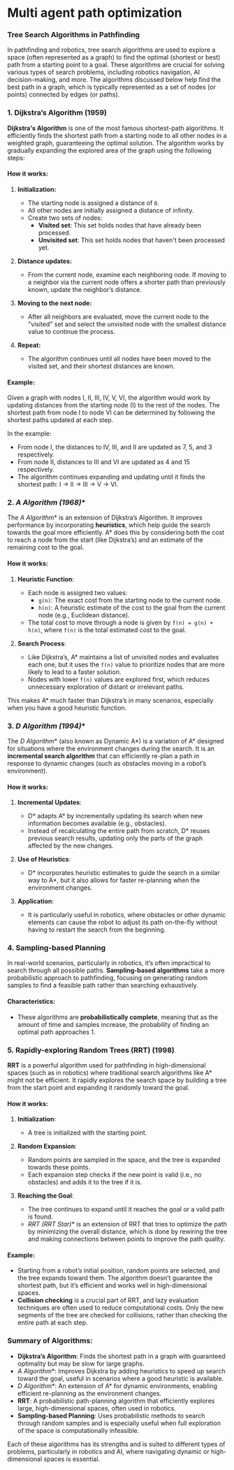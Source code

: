 # Multi agent path optimization
### Tree Search Algorithms in Pathfinding

In pathfinding and robotics, tree search algorithms are used to explore a space (often represented as a graph) to find the optimal (shortest or best) path from a starting point to a goal. These algorithms are crucial for solving various types of search problems, including robotics navigation, AI decision-making, and more. The algorithms discussed below help find the best path in a graph, which is typically represented as a set of nodes (or points) connected by edges (or paths).

### 1. **Dijkstra’s Algorithm (1959)**

**Dijkstra's Algorithm** is one of the most famous shortest-path algorithms. It efficiently finds the shortest path from a starting node to all other nodes in a weighted graph, guaranteeing the optimal solution. The algorithm works by gradually expanding the explored area of the graph using the following steps:

#### How it works:
1. **Initialization:**
   - The starting node is assigned a distance of `0`.
   - All other nodes are initially assigned a distance of infinity.
   - Create two sets of nodes:
     - **Visited set**: This set holds nodes that have already been processed.
     - **Unvisited set**: This set holds nodes that haven't been processed yet.

2. **Distance updates:**
   - From the current node, examine each neighboring node. If moving to a neighbor via the current node offers a shorter path than previously known, update the neighbor’s distance.

3. **Moving to the next node:**
   - After all neighbors are evaluated, move the current node to the "visited" set and select the unvisited node with the smallest distance value to continue the process.

4. **Repeat:** 
   - The algorithm continues until all nodes have been moved to the visited set, and their shortest distances are known.

#### Example:
Given a graph with nodes I, II, III, IV, V, VI, the algorithm would work by updating distances from the starting node (I) to the rest of the nodes. The shortest path from node I to node VI can be determined by following the shortest paths updated at each step.

In the example:
- From node I, the distances to IV, III, and II are updated as 7, 5, and 3 respectively.
- From node II, distances to III and VI are updated as 4 and 15 respectively.
- The algorithm continues expanding and updating until it finds the shortest path: I → II → III → V → VI.

### 2. **A* Algorithm (1968)**

The **A* Algorithm** is an extension of Dijkstra’s Algorithm. It improves performance by incorporating **heuristics**, which help guide the search towards the goal more efficiently. A* does this by considering both the cost to reach a node from the start (like Dijkstra’s) and an estimate of the remaining cost to the goal.

#### How it works:
1. **Heuristic Function**:
   - Each node is assigned two values:
     - `g(n)`: The exact cost from the starting node to the current node.
     - `h(n)`: A heuristic estimate of the cost to the goal from the current node (e.g., Euclidean distance).
   - The total cost to move through a node is given by `f(n) = g(n) + h(n)`, where `f(n)` is the total estimated cost to the goal.

2. **Search Process**:
   - Like Dijkstra’s, A* maintains a list of unvisited nodes and evaluates each one, but it uses the `f(n)` value to prioritize nodes that are more likely to lead to a faster solution.
   - Nodes with lower `f(n)` values are explored first, which reduces unnecessary exploration of distant or irrelevant paths.

This makes A* much faster than Dijkstra’s in many scenarios, especially when you have a good heuristic function.

### 3. **D* Algorithm (1994)**

The **D* Algorithm** (also known as Dynamic A*) is a variation of A* designed for situations where the environment changes during the search. It is an **incremental search algorithm** that can efficiently re-plan a path in response to dynamic changes (such as obstacles moving in a robot’s environment).

#### How it works:
1. **Incremental Updates**:
   - D* adapts A* by incrementally updating its search when new information becomes available (e.g., obstacles).
   - Instead of recalculating the entire path from scratch, D* reuses previous search results, updating only the parts of the graph affected by the new changes.

2. **Use of Heuristics**:
   - D* incorporates heuristic estimates to guide the search in a similar way to A*, but it also allows for faster re-planning when the environment changes.

3. **Application**:
   - It is particularly useful in robotics, where obstacles or other dynamic elements can cause the robot to adjust its path on-the-fly without having to restart the search from the beginning.

### 4. **Sampling-based Planning**

In real-world scenarios, particularly in robotics, it’s often impractical to search through all possible paths. **Sampling-based algorithms** take a more probabilistic approach to pathfinding, focusing on generating random samples to find a feasible path rather than searching exhaustively.

#### Characteristics:
- These algorithms are **probabilistically complete**, meaning that as the amount of time and samples increase, the probability of finding an optimal path approaches 1.

### 5. **Rapidly-exploring Random Trees (RRT) (1998)**

**RRT** is a powerful algorithm used for pathfinding in high-dimensional spaces (such as in robotics) where traditional search algorithms like A* might not be efficient. It rapidly explores the search space by building a tree from the start point and expanding it randomly toward the goal.

#### How it works:
1. **Initialization**:
   - A tree is initialized with the starting point.
   
2. **Random Expansion**:
   - Random points are sampled in the space, and the tree is expanded towards these points.
   - Each expansion step checks if the new point is valid (i.e., no obstacles) and adds it to the tree if it is.

3. **Reaching the Goal**:
   - The tree continues to expand until it reaches the goal or a valid path is found.
   - **RRT* (RRT Star)** is an extension of RRT that tries to optimize the path by minimizing the overall distance, which is done by rewiring the tree and making connections between points to improve the path quality.

#### Example:
- Starting from a robot’s initial position, random points are selected, and the tree expands toward them. The algorithm doesn’t guarantee the shortest path, but it’s efficient and works well in high-dimensional spaces.
- **Collision checking** is a crucial part of RRT, and lazy evaluation techniques are often used to reduce computational costs. Only the new segments of the tree are checked for collisions, rather than checking the entire path at each step.

### Summary of Algorithms:

- **Dijkstra’s Algorithm**: Finds the shortest path in a graph with guaranteed optimality but may be slow for large graphs.
- **A* Algorithm**: Improves Dijkstra by adding heuristics to speed up search toward the goal, useful in scenarios where a good heuristic is available.
- **D* Algorithm**: An extension of A* for dynamic environments, enabling efficient re-planning as the environment changes.
- **RRT**: A probabilistic path-planning algorithm that efficiently explores large, high-dimensional spaces, often used in robotics.
- **Sampling-based Planning**: Uses probabilistic methods to search through random samples and is especially useful when full exploration of the space is computationally infeasible.

Each of these algorithms has its strengths and is suited to different types of problems, particularly in robotics and AI, where navigating dynamic or high-dimensional spaces is essential.
